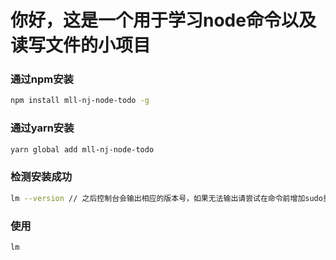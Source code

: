 # 你好，这是一个用于学习node命令以及读写文件的小项目

### 通过npm安装

``` bash  
npm install mll-nj-node-todo -g
``` 

### 通过yarn安装
``` bash  
yarn global add mll-nj-node-todo
``` 

### 检测安装成功
``` bash  
lm --version // 之后控制台会输出相应的版本号，如果无法输出请尝试在命令前增加sudo重试
``` 

### 使用
``` bash  
lm
``` 


